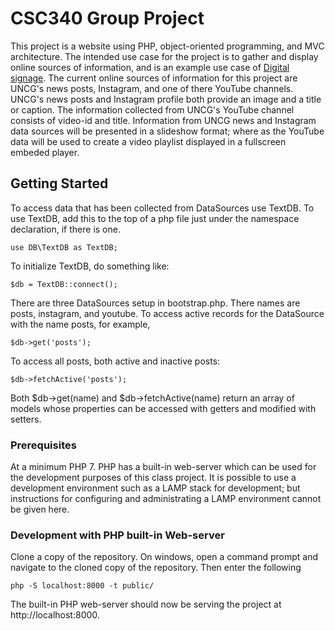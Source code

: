 # CSC340 Group Project

This project is a website using PHP, object-oriented programming, and MVC architecture.  The intended use case for the project is to gather and display online sources of information, and is an example use case of [Digital signage](https://en.wikipedia.org/wiki/Digital_signage).  The current online sources of information for this project are UNCG's news posts, Instagram, and one of there YouTube channels.  UNCG's news posts and Instagram profile both provide an image and a title or caption.  The information collected from UNCG's YouTube channel consists of video-id and title.  Information from UNCG news and Instagram data sources will be presented in a slideshow format; where as the YouTube data will be used to create a video playlist displayed in a fullscreen embeded player.

## Getting Started

To access data that has been collected from DataSources use TextDB.  To use TextDB, add this to the top of a php file just under the namespace declaration, if there is one.

```
use DB\TextDB as TextDB;
```

To initialize TextDB, do something like:

```
$db = TextDB::connect();
```

There are three DataSources setup in bootstrap.php.  There names are posts, instagram, and youtube.  To access active records for the DataSource with the name posts, for example,

```
$db->get('posts');
```

To access all posts, both active and inactive posts:

```
$db->fetchActive('posts');
```

Both $db->get(name) and $db->fetchActive(name) return an array of models whose properties can be accessed with getters and modified with setters.


### Prerequisites

At a minimum PHP 7.  PHP has a built-in web-server which can be used for the development purposes of this class project.  It is possible to use a development environment such as a LAMP stack for development; but instructions for configuring and administrating a LAMP environment cannot be given here.

### Development with PHP built-in Web-server

Clone a copy of the repository.  On windows, open a command prompt and navigate to the cloned copy of the repository.  Then enter the following

```
php -S localhost:8000 -t public/
```

The built-in PHP web-server should now be serving the project at http://localhost:8000.

